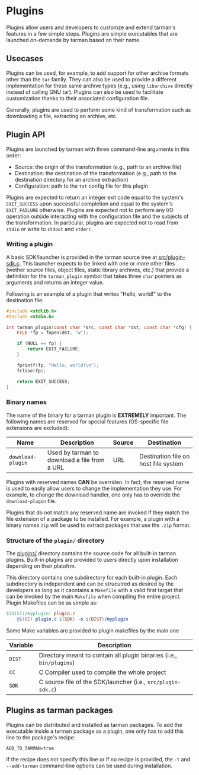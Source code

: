 # Plugins
Plugins allow users and developers to customze and extend tarman's features in a few simple steps. Plugins are simple executables that are launched on-demande by tarman based on their name.

## Usecases
Plugins can be used, for example, to add support for other archive formats other than the `tar` family. They can also be used to provide a different implementation for these same archive types (e.g., using `libarchive` directly instead of calling GNU tar). Plugins can also be used to facilitate customization thanks to their associated configuration file. 

Generally, plugins are used to perform some kind of transformation such as downloading a file, extracting an archive, etc.

## Plugin API
Plugins are launched by tarman with three command-line arguments in this order:
- Source: the origin of the transformation (e.g., path to an archive file)
- Destination: the destination of the transformation (e.g., path to the destination directory for an archive extraction)
- Configuration: path to the `txt` config file for this plugin

Plugins are expected to return an integer exit code equal to the system's `EXIT_SUCCESS` upon successful completion and equal to the system's `EXIT_FAILURE` otherwise. Plugins are expected not to perform any I/O operation outside interacting with the configuration file and the subjects of the transformation. In particular, plugins are expected not to read from `stdin` or write to `stdout` and `stderr`. 

### Writing a plugin
A basic SDK/launcher is provided in the tarman source tree at [src/plugin-sdk.c](../src/plugin-sdk.c). This launcher expects to be linked with one or more other files (wether source files, object files, static library archives, etc.) that provide a definition for the `tarman_plugin` symbol that takes three `char` pointers as arguments and returns an integer value.

Following is an example of a plugin that writes "Hello, world!" to the destination file:
```c
#include <stdlib.h>
#include <stdio.h>

int tarman_plugin(const char *src, const char *dst, const char *cfg) {
    FILE *fp = fopen(dst, "w");

    if (NULL == fp) {
        return EXIT_FAILURE;
    }

    fprintf(fp, "Hello, world!\n");
    fclose(fp);

    return EXIT_SUCCESS;
}
```

### Binary names
The name of the binary for a tarman plugin is **EXTREMELY** important. The following names are reserved for special features (OS-specific file extensions are excluded):

| Name              | Description                                  | Source | Destination                          |
| ----------------- | -------------------------------------------- | ------ | ------------------------------------ |
| `download-plugin` | Used by tarman to download a file from a URL | URL    | Destination file on host file system | 

Plugins with reserved names **CAN** be overriden. In fact, the reserved name is used to easily allow users to change the implementation they use. For example, to change the download handler, one only has to override the `download-plugin` file.

Plugins that do not match any reserved name are invoked if they match the file extension of a package to be installed. For example, a plugin with a binary names `zip` will be used to extract packages that use the `.zip` format.

### Structure of the `plugin/` directory
The [plugins/](../plugin/) directory contains the source code for all built-in tarman plugins. Built-in plugins are provided to users directly upon installation depending on their platofrm.

This directory contains one subdirectory for each built-in plugin. Each subdirectory is independent and can be strucutred as desired by the developers as long as it caontains a `Makefile` with a valid first target that can be invoked by the main `Makefile` when compiling the entire project. Plugin Makefiles can be as simple as:
```Makefile
$(DIST)/myplugin: plugin.c
	@$(CC) plugin.c $(SDK) -o $(DIST)/myplugin
```

Some Make variables are provided to plugin makefiles by the main one

| Variable | Description                                                          |
| -------- | -------------------------------------------------------------------- |
| `DIST`   | Directory meant to contain all plugin binaries (i.e., `bin/plugins`) |
| `CC`     | C Compiler used to compile the whole project                         |
| `SDK`    | C source file of the SDK/launcher (i.e., `src/plugin-sdk.c`)         |

## Plugins as tarman packages
Plugins can be distributed and installed as tarman packages. To add the executable inside a tarman package as a plugin, one only has to add this line to the package's recipe:
```
ADD_TO_TARMAN=true
```
If the recipe does not specify this line or if no recipe is provided, the `-T` and `--add-tarman` command-line options can be used during installation.
